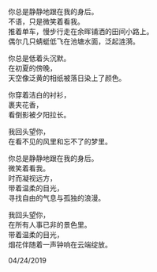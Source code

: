 你总是静静地跟在我的身后。      
不语，只是微笑着看我。     
推着单车，慢步行走在余晖铺洒的田间小路上。    
偶尔几只蜻蜓低飞在池塘水面，泛起涟漪。    

你总是低着头沉默。   
在初夏的傍晚，   
天空像泛黄的相纸被落日染上了颜色。   

你穿着洁白的衬衫，  
裹夹花香，  
看倒影被夕阳拉长。    

我回头望你，     
在看不见的风里和忘不了的梦里。      

你总是静静地跟在我的身后。     
微笑着看我。  
时而凝视远方，   
带着温柔的目光，   
寻找自由的气息与孤独的浪漫。   

我回头望你，   
在所有人事已非的景色里。   
带着温柔的目光，   
烟花伴随着一声钟响在云端绽放。     

04/24/2019  
